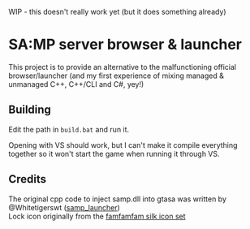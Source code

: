 WIP - this doesn't really work yet (but it does something already)

# SA:MP server browser & launcher
This project is to provide an alternative to the malfunctioning official browser/launcher (and my first experience of mixing managed & unmanaged C++, C++/CLI and C#, yey!)

Building
--------
Edit the path in `build.bat` and run it.

Opening with VS should work, but I can't make it compile everything together so it won't start the game when running it through VS.

Credits
-------
The original cpp code to inject samp.dll into gtasa was written by @Whitetigerswt ([samp_launcher](https://github.com/Whitetigerswt/samp_launcher))  
Lock icon originally from the [famfamfam silk icon set](http://www.famfamfam.com/lab/icons/silk)

